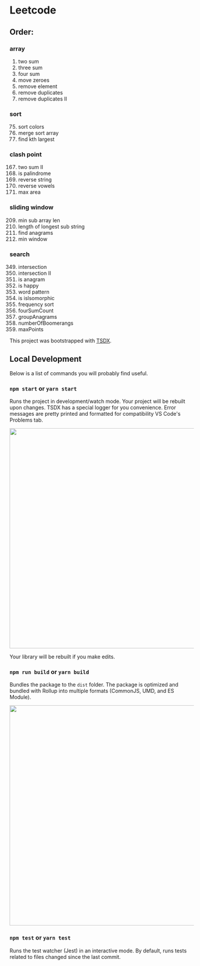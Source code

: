 # Leetcode 

## Order:

### array
1. two sum
15. three sum 
18. four sum
283. move zeroes
27. remove element
26. remove duplicates
80. remove duplicates II

### sort
75. sort colors
88. merge sort array
215. find kth largest

### clash point
167. two sum II
125. is palindrome
344. reverse string
345. reverse vowels
11. max area

### sliding window
209. min sub array len
3. length of longest sub string
438. find anagrams
76. min window

### search
349. intersection
350. intersection II
242. is anagram
202. is happy
290. word pattern
205. is islsomorphic
451. frequency sort
454. fourSumCount
49. groupAnagrams
447. numberOfBoomerangs
149. maxPoints

This project was bootstrapped with [TSDX](https://github.com/jaredpalmer/tsdx).

## Local Development

Below is a list of commands you will probably find useful.

### `npm start` or `yarn start`

Runs the project in development/watch mode. Your project will be rebuilt upon changes. TSDX has a special logger for you convenience. Error messages are pretty printed and formatted for compatibility VS Code's Problems tab.

<img src="https://user-images.githubusercontent.com/4060187/52168303-574d3a00-26f6-11e9-9f3b-71dbec9ebfcb.gif" width="600" />

Your library will be rebuilt if you make edits.

### `npm run build` or `yarn build`

Bundles the package to the `dist` folder.
The package is optimized and bundled with Rollup into multiple formats (CommonJS, UMD, and ES Module).

<img src="https://user-images.githubusercontent.com/4060187/52168322-a98e5b00-26f6-11e9-8cf6-222d716b75ef.gif" width="600" />

### `npm test` or `yarn test`

Runs the test watcher (Jest) in an interactive mode.
By default, runs tests related to files changed since the last commit.

